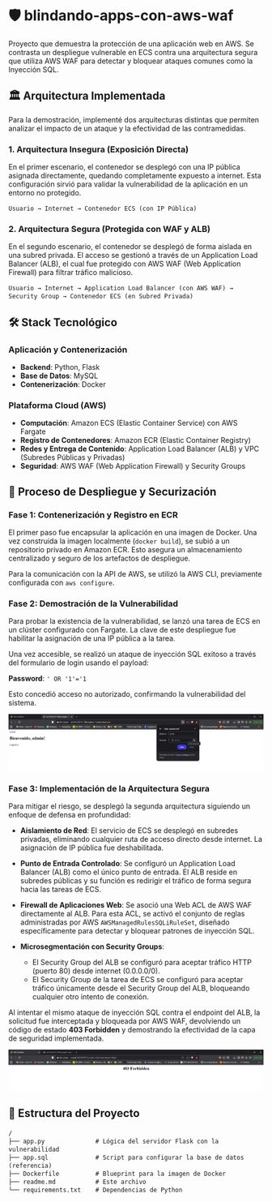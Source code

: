 # 🛡️ blindando-apps-con-aws-waf

Proyecto que demuestra la protección de una aplicación web en AWS. Se contrasta un despliegue vulnerable en ECS contra una arquitectura segura que utiliza AWS WAF para detectar y bloquear ataques comunes como la Inyección SQL.

## 🏛️ Arquitectura Implementada

Para la demostración, implementé dos arquitecturas distintas que permiten analizar el impacto de un ataque y la efectividad de las contramedidas.

### 1. Arquitectura Insegura (Exposición Directa)

En el primer escenario, el contenedor se desplegó con una IP pública asignada directamente, quedando completamente expuesto a internet. Esta configuración sirvió para validar la vulnerabilidad de la aplicación en un entorno no protegido.

```
Usuario → Internet → Contenedor ECS (con IP Pública)
```

### 2. Arquitectura Segura (Protegida con WAF y ALB)

En el segundo escenario, el contenedor se desplegó de forma aislada en una subred privada. El acceso se gestionó a través de un Application Load Balancer (ALB), el cual fue protegido con AWS WAF (Web Application Firewall) para filtrar tráfico malicioso.

```
Usuario → Internet → Application Load Balancer (con AWS WAF) → Security Group → Contenedor ECS (en Subred Privada)
```

## 🛠️ Stack Tecnológico

### Aplicación y Contenerización
- **Backend**: Python, Flask
- **Base de Datos**: MySQL
- **Contenerización**: Docker

### Plataforma Cloud (AWS)
- **Computación**: Amazon ECS (Elastic Container Service) con AWS Fargate
- **Registro de Contenedores**: Amazon ECR (Elastic Container Registry)
- **Redes y Entrega de Contenido**: Application Load Balancer (ALB) y VPC (Subredes Públicas y Privadas)
- **Seguridad**: AWS WAF (Web Application Firewall) y Security Groups

## 🚀 Proceso de Despliegue y Securización

### Fase 1: Contenerización y Registro en ECR

El primer paso fue encapsular la aplicación en una imagen de Docker. Una vez construida la imagen localmente (`docker build`), se subió a un repositorio privado en Amazon ECR. Esto asegura un almacenamiento centralizado y seguro de los artefactos de despliegue.

Para la comunicación con la API de AWS, se utilizó la AWS CLI, previamente configurada con `aws configure`.

### Fase 2: Demostración de la Vulnerabilidad

Para probar la existencia de la vulnerabilidad, se lanzó una tarea de ECS en un clúster configurado con Fargate. La clave de este despliegue fue habilitar la asignación de una IP pública a la tarea.

Una vez accesible, se realizó un ataque de inyección SQL exitoso a través del formulario de login usando el payload:

**Password**: `' OR '1'='1`

Esto concedió acceso no autorizado, confirmando la vulnerabilidad del sistema.

![Ataque SQL Exitoso](https://github.com/bryramirezp/blindando-apps-con-aws-waf/blob/main/ataque-sql-exitoso.png)

### Fase 3: Implementación de la Arquitectura Segura

Para mitigar el riesgo, se desplegó la segunda arquitectura siguiendo un enfoque de defensa en profundidad:

- **Aislamiento de Red**: El servicio de ECS se desplegó en subredes privadas, eliminando cualquier ruta de acceso directo desde internet. La asignación de IP pública fue deshabilitada.

- **Punto de Entrada Controlado**: Se configuró un Application Load Balancer (ALB) como el único punto de entrada. El ALB reside en subredes públicas y su función es redirigir el tráfico de forma segura hacia las tareas de ECS.

- **Firewall de Aplicaciones Web**: Se asoció una Web ACL de AWS WAF directamente al ALB. Para esta ACL, se activó el conjunto de reglas administradas por AWS `AWSManagedRulesSQLiRuleSet`, diseñado específicamente para detectar y bloquear patrones de inyección SQL.

- **Microsegmentación con Security Groups**:
  - El Security Group del ALB se configuró para aceptar tráfico HTTP (puerto 80) desde internet (0.0.0.0/0).
  - El Security Group de la tarea de ECS se configuró para aceptar tráfico únicamente desde el Security Group del ALB, bloqueando cualquier otro intento de conexión.

Al intentar el mismo ataque de inyección SQL contra el endpoint del ALB, la solicitud fue interceptada y bloqueada por AWS WAF, devolviendo un código de estado **403 Forbidden** y demostrando la efectividad de la capa de seguridad implementada.

![Ataque Bloqueado por WAF](https://github.com/bryramirezp/blindando-apps-con-aws-waf/blob/main/ataque-bloqueado-por-waf.png)

## 📂 Estructura del Proyecto

```
/
├── app.py              # Lógica del servidor Flask con la vulnerabilidad
├── app.sql             # Script para configurar la base de datos (referencia)
├── Dockerfile          # Blueprint para la imagen de Docker
├── readme.md           # Este archivo
└── requirements.txt    # Dependencias de Python
```
